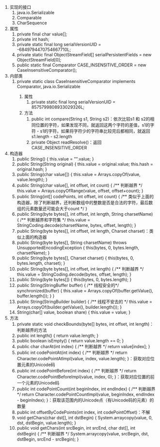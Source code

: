 1. 实现的接口
    1. java.io.Serializable
    2. Comparable<String>
    3. CharSequence
2. 属性
    1. private final char value[];
    2. private int hash;
    3. private static final long serialVersionUID = -6849794470754667710L;
    4. private static final ObjectStreamField[] serialPersistentFields = new ObjectStreamField[0];
    5. public static final Comparator<String> CASE_INSENSITIVE_ORDER = new CaseInsensitiveComparator();
3. 内部类
    1. private static class CaseInsensitiveComparator implements Comparator<String>, java.io.Serializable
        1. 属性
            1. private static final long serialVersionUID = 8575799808933029326L;
        2. 方法
            1. public int compare(String s1, String s2)：依次比较s1 和 s2的相同位置的字符，如果发现不同，就返回这两个字符的差值，s1的字符 - s1的字符，如果将字符少的字符串比较完后都相同，就返回 s1.length - s2.length
            2. private Object readResolve()：返回 CASE_INSENSITIVE_ORDER
4. 构造器
    1. public String() { this.value = "".value; }
    2. public String(String original) { this.value = original.value; this.hash = original.hash; }
    3. public String(char value[]) { this.value = Arrays.copyOf(value, value.length); }
    4. public String(char value[], int offset, int count) { /** 判断越界 */ this.value = Arrays.copyOfRange(value, offset, offset+count); }
    5. public String(int[] codePoints, int offset, int count) { /** 类似于上面的构造器，除了判断越界，还判断数组中的整数是否是合法的字符，最后数组的元素数量还可能会大于count */ }
    6. public String(byte bytes[], int offset, int length, String charsetName) { /** 判断越界和字符集 */ this.value = StringCoding.decode(charsetName, bytes, offset, length); }
    7. public String(byte bytes[], int offset, int length, Charset charset)：类似上面的构造器
    8. public String(byte bytes[], String charsetName) throws UnsupportedEncodingException { this(bytes, 0, bytes.length, charsetName); }
    9. public String(byte bytes[], Charset charset) { this(bytes, 0, bytes.length, charset); }
    10. public String(byte bytes[], int offset, int length) { /** 判断越界 */ this.value = StringCoding.decode(bytes, offset, length); }
    11. public String(byte bytes[]) { this(bytes, 0, bytes.length); }
    12. public String(StringBuffer buffer) { /** 线程安全的*/ synchronized(buffer) { this.value = Arrays.copyOf(buffer.getValue(), buffer.length()); } }
    13. public String(StringBuilder builder) { /** 线程不安去的 */ this.value = Arrays.copyOf(builder.getValue(), builder.length()); }
    14. String(char[] value, boolean share) { this.value = value; }
5. 方法
    1. private static void checkBounds(byte[] bytes, int offset, int length)：判断越界的方法
    2. public int length() { return value.length; }
    3. public boolean isEmpty() { return value.length == 0; }
    4. public char charAt(int index) { /** 判断越界 */ return value[index]; }
    5. public int codePointAt(int index) { /** 判断越界 */ return Character.codePointAtImpl(value, index, value.length); }：获取对应位置元素的Unicode码
    6. public int codePointBefore(int index) { /** 判断越界 */ return Character.codePointBeforeImpl(value, index, 0); }：获取对应位置的前一个元素的Unicode码
    7. public int codePointCount(int beginIndex, int endIndex) { /** 判断越界 */ return Character.codePointCountImpl(value, beginIndex, endIndex - beginIndex); }：获取该范围内的Unicode点（有Unicode码的元素）的数量
    8. public int offsetByCodePoints(int index, int codePointOffset)：不解
    9. void getChars(char dst[], int dstBegin) { System.arraycopy(value, 0, dst, dstBegin, value.length); }
    10. public void getChars(int srcBegin, int srcEnd, char dst[], int dstBegin) { /** 判断越界 */ System.arraycopy(value, srcBegin, dst, dstBegin, srcEnd - srcBegin); }
